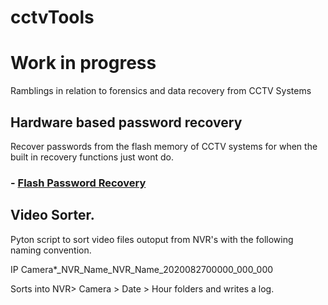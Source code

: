 # cctvTools

# Work in progress

Ramblings in relation to forensics and data recovery from CCTV Systems

## Hardware based password recovery
Recover passwords from the flash memory of CCTV systems for when the built in recovery functions just wont do.

### - [Flash Password Recovery](https://github.com/facelessg00n/cctvTools/blob/main/passwordRecovery/passwordDump.md)


## Video Sorter.

Pyton script to sort video files outoput from NVR's with the following naming convention. 

IP Camera*_NVR_Name_NVR_Name_2020082700000_000_000

Sorts into NVR> Camera > Date > Hour folders and writes a log.